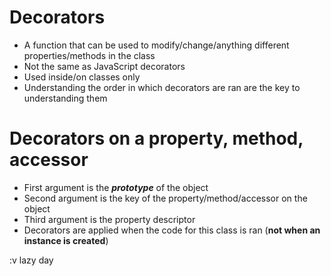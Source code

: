 # Decorators

- A function that can be used to modify/change/anything different properties/methods in the class
- Not the same as JavaScript decorators
- Used inside/on classes only
- Understanding the order in which decorators are ran are the key to understanding them

# Decorators on a property, method, accessor

- First argument is the **_prototype_** of the object
- Second argument is the key of the property/method/accessor on the object
- Third argument is the property descriptor
- Decorators are applied when the code for this class is ran (**not when an instance is created**)

:v lazy day
